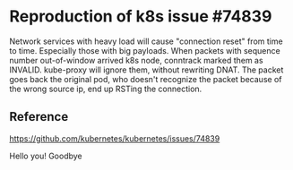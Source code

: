 # Reproduction of k8s issue #74839

Network services with heavy load will cause "connection reset" from time to
time. Especially those with big payloads. When packets with sequence number
out-of-window arrived k8s node, conntrack marked them as INVALID. kube-proxy
will ignore them, without rewriting DNAT. The packet goes back the original
pod, who doesn't recognize the packet because of the wrong source ip, end up
RSTing the connection.

## Reference

https://github.com/kubernetes/kubernetes/issues/74839


Hello you!
Goodbye
